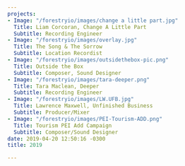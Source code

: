 ```yaml
---
projects:
- Image: "/forestryio/images/change a little part.jpg"
  Title: Liam Corcoran, Change A Little Part
  Subtitle: Recording Engineer
- Image: "/forestryio/images/overlay.jpg"
  Title: The Song & The Sorrow
  Subtitle: Location Recordist
- Image: "/forestryio/images/outsidethebox-pic.png"
  Title: Outside the Box
  Subtitle: Composer, Sound Designer
- Image: "/forestryio/images/tara-deeper.png"
  Title: Tara Maclean, Deeper
  Subtitle: Recording Engineer
- Image: "/forestryio/images/LW.UFB.jpg"
  Title: Lawrence Maxwell, Unfinished Business
  Subtitle: Producer/Mixer
- Image: "/forestryio/images/PEI-Tourism-ADD.png"
  Title: Tourism PEI Add Campaign
  Subtitle: Composer/Sound Designer
date: 2019-04-20 12:50:16 -0300
title: 2019

---
```

